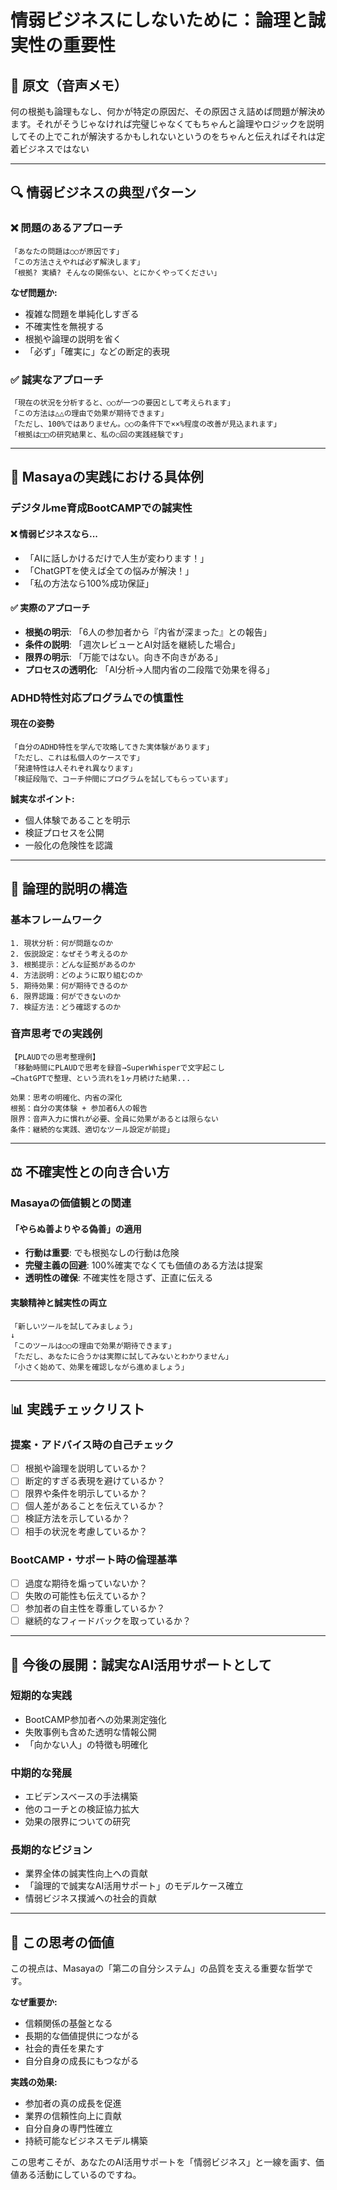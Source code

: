 # 情弱ビジネスにしないために：論理と誠実性の重要性

## 📝 原文（音声メモ）
何の根拠も論理もなし、何かが特定の原因だ、その原因さえ詰めば問題が解決めます。それがそうじゃなければ完璧じゃなくてもちゃんと論理やロジックを説明してその上でこれが解決するかもしれないというのをちゃんと伝えればそれは定着ビジネスではない

---

## 🔍 情弱ビジネスの典型パターン

### ❌ **問題のあるアプローチ**
```
「あなたの問題は○○が原因です」
「この方法さえやれば必ず解決します」
「根拠? 実績? そんなの関係ない、とにかくやってください」
```

**なぜ問題か:**
- 複雑な問題を単純化しすぎる
- 不確実性を無視する
- 根拠や論理の説明を省く
- 「必ず」「確実に」などの断定的表現

### ✅ **誠実なアプローチ**
```
「現在の状況を分析すると、○○が一つの要因として考えられます」
「この方法は△△の理由で効果が期待できます」
「ただし、100%ではありません。○○の条件下で××%程度の改善が見込まれます」
「根拠は□□の研究結果と、私の○回の実践経験です」
```

---

## 🎯 Masayaの実践における具体例

### **デジタルme育成BootCAMP**での誠実性

#### ❌ 情弱ビジネスなら...
- 「AIに話しかけるだけで人生が変わります！」
- 「ChatGPTを使えば全ての悩みが解決！」
- 「私の方法なら100%成功保証」

#### ✅ 実際のアプローチ
- **根拠の明示**: 「6人の参加者から『内省が深まった』との報告」
- **条件の説明**: 「週次レビューとAI対話を継続した場合」
- **限界の明示**: 「万能ではない。向き不向きがある」
- **プロセスの透明化**: 「AI分析→人間内省の二段階で効果を得る」

### **ADHD特性対応プログラム**での慎重性

#### 現在の姿勢
```
「自分のADHD特性を学んで攻略してきた実体験があります」
「ただし、これは私個人のケースです」
「発達特性は人それぞれ異なります」
「検証段階で、コーチ仲間にプログラムを試してもらっています」
```

**誠実なポイント:**
- 個人体験であることを明示
- 検証プロセスを公開
- 一般化の危険性を認識

---

## 🧠 論理的説明の構造

### **基本フレームワーク**
```
1. 現状分析：何が問題なのか
2. 仮説設定：なぜそう考えるのか
3. 根拠提示：どんな証拠があるのか
4. 方法説明：どのように取り組むのか
5. 期待効果：何が期待できるのか
6. 限界認識：何ができないのか
7. 検証方法：どう確認するのか
```

### **音声思考での実践例**
```
【PLAUDでの思考整理例】
「移動時間にPLAUDで思考を録音→SuperWhisperで文字起こし
→ChatGPTで整理、という流れを1ヶ月続けた結果...

効果：思考の明確化、内省の深化
根拠：自分の実体験 + 参加者6人の報告
限界：音声入力に慣れが必要、全員に効果があるとは限らない
条件：継続的な実践、適切なツール設定が前提」
```

---

## ⚖️ 不確実性との向き合い方

### **Masayaの価値観との関連**

#### 「やらぬ善よりやる偽善」の適用
- **行動は重要**: でも根拠なしの行動は危険
- **完璧主義の回避**: 100%確実でなくても価値のある方法は提案
- **透明性の確保**: 不確実性を隠さず、正直に伝える

#### 実験精神と誠実性の両立
```
「新しいツールを試してみましょう」
↓
「このツールは○○の理由で効果が期待できます」
「ただし、あなたに合うかは実際に試してみないとわかりません」
「小さく始めて、効果を確認しながら進めましょう」
```

---

## 📊 実践チェックリスト

### **提案・アドバイス時の自己チェック**
- [ ] 根拠や論理を説明しているか？
- [ ] 断定的すぎる表現を避けているか？
- [ ] 限界や条件を明示しているか？
- [ ] 個人差があることを伝えているか？
- [ ] 検証方法を示しているか？
- [ ] 相手の状況を考慮しているか？

### **BootCAMP・サポート時の倫理基準**
- [ ] 過度な期待を煽っていないか？
- [ ] 失敗の可能性も伝えているか？
- [ ] 参加者の自主性を尊重しているか？
- [ ] 継続的なフィードバックを取っているか？

---

## 🎯 今後の展開：誠実なAI活用サポートとして

### **短期的な実践**
- BootCAMP参加者への効果測定強化
- 失敗事例も含めた透明な情報公開
- 「向かない人」の特徴も明確化

### **中期的な発展**
- エビデンスベースの手法構築
- 他のコーチとの検証協力拡大
- 効果の限界についての研究

### **長期的なビジョン**
- 業界全体の誠実性向上への貢献
- 「論理的で誠実なAI活用サポート」のモデルケース確立
- 情弱ビジネス撲滅への社会的貢献

---

## 💭 この思考の価値

この視点は、Masayaの「第二の自分システム」の品質を支える重要な哲学です。

**なぜ重要か:**
- 信頼関係の基盤となる
- 長期的な価値提供につながる
- 社会的責任を果たす
- 自分自身の成長にもつながる

**実践の効果:**
- 参加者の真の成長を促進
- 業界の信頼性向上に貢献
- 自分自身の専門性確立
- 持続可能なビジネスモデル構築

この思考こそが、あなたのAI活用サポートを「情弱ビジネス」と一線を画す、価値ある活動にしているのですね。
